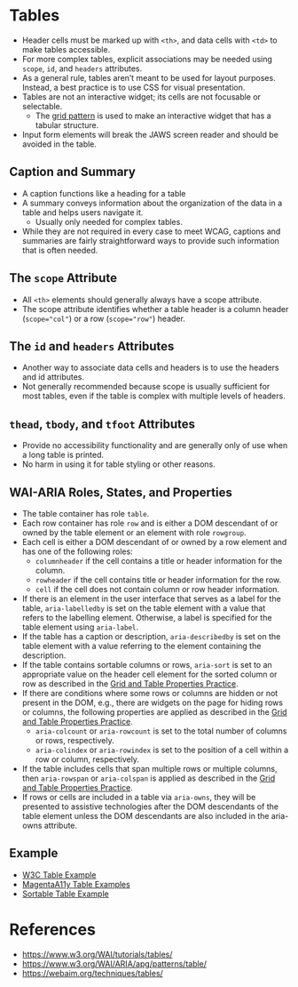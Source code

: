 
# Tables
- Header cells must be marked up with <code>\<th></code>, and data cells with <code>\<td></code> to make tables accessible.
- For more complex tables, explicit associations may be needed using <code>scope</code>, <code>id</code>, and <code>headers</code> attributes.
- As a general rule, tables aren’t meant to be used for layout purposes. Instead, a best practice is to use CSS for visual presentation.
- Tables are not an interactive widget; its cells are not focusable or selectable.
  - The [grid pattern](https://www.w3.org/WAI/ARIA/apg/patterns/grid/) is used to make an interactive widget that has a tabular structure.
- Input form elements will break the JAWS screen reader and should be avoided in the table.

## Caption and Summary
- A caption functions like a heading for a table
- A summary conveys information about the organization of the data in a table and helps users navigate it.
  - Usually only needed for complex tables.
- While they are not required in every case to meet WCAG, captions and summaries are fairly straightforward ways to provide such information that is often needed.

## The <code>scope</code> Attribute
- All <code>\<th></code> elements should generally always have a scope attribute.
- The scope attribute identifies whether a table header is a column header (<code>scope="col"</code>) or a row (<code>scope="row"</code>) header.

## The <code>id</code> and <code>headers</code> Attributes
- Another way to associate data cells and headers is to use the headers and id attributes.
- Not generally recommended because scope is usually sufficient for most tables, even if the table is complex with multiple levels of headers.

## <code>thead</code>, <code>tbody</code>, and <code>tfoot</code> Attributes
- Provide no accessibility functionality and are generally only of use when a long table is printed.
- No harm in using it for table styling or other reasons.

## WAI-ARIA Roles, States, and Properties
- The table container has role <code>table</code>.
- Each row container has role <code>row</code> and is either a DOM descendant of or owned by the table element or an element with role <code>rowgroup</code>.
- Each cell is either a DOM descendant of or owned by a row element and has one of the following roles:
  - <code>columnheader</code> if the cell contains a title or header information for the column.
  - <code>rowheader</code> if the cell contains title or header information for the row.
  - <code>cell</code> if the cell does not contain column or row header information.
- If there is an element in the user interface that serves as a label for the table, <code>aria-labelledby</code> is set on the table element with a value that refers to the labelling element. Otherwise, a label is specified for the table element using <code>aria-label</code>.
- If the table has a caption or description, <code>aria-describedby</code> is set on the table element with a value referring to the element containing the description.
- If the table contains sortable columns or rows, <code>aria-sort</code> is set to an appropriate value on the header cell element for the sorted column or row as described in the [Grid and Table Properties Practice](https://www.w3.org/WAI/ARIA/apg/practices/grid-and-table-properties/#gridAndTableProperties_sort).
- If there are conditions where some rows or columns are hidden or not present in the DOM, e.g., there are widgets on the page for hiding rows or columns, the following properties are applied as described in the [Grid and Table Properties Practice](https://www.w3.org/WAI/ARIA/apg/practices/grid-and-table-properties/).
  - <code>aria-colcount</code> or <code>aria-rowcount</code> is set to the total number of columns or rows, respectively.
  - <code>aria-colindex</code> or <code>aria-rowindex</code> is set to the position of a cell within a row or column, respectively.
- If the table includes cells that span multiple rows or multiple columns, then <code>aria-rowspan</code> or <code>aria-colspan</code> is applied as described in the [Grid and Table Properties Practice](https://www.w3.org/WAI/ARIA/apg/practices/grid-and-table-properties/#gridAndTableProperties_spans).
- If rows or cells are included in a table via <code>aria-owns</code>, they will be presented to assistive technologies after the DOM descendants of the table element unless the DOM descendants are also included in the aria-owns attribute.

## Example
- [W3C Table Example](https://www.w3.org/WAI/ARIA/apg/patterns/table/examples/table/)
- [MagentaA11y Table Examples](https://www.magentaa11y.com/checklist-web/table/)
- [Sortable Table Example](https://www.w3.org/WAI/ARIA/apg/patterns/table/examples/sortable-table/)

# References
- https://www.w3.org/WAI/tutorials/tables/
- https://www.w3.org/WAI/ARIA/apg/patterns/table/
- https://webaim.org/techniques/tables/
